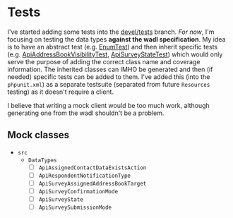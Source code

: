 # Tests

I've started adding some tests into the [devel/tests](https://github.com/romanpitak/dotMailer-API-v2-PHP-client/tree/devel/tests) branch.
*For now*, I'm focusing on testing the data types **against the wadl specification**.
My idea is to have an abstract test 
(e.g. [EnumTest](https://github.com/romanpitak/dotMailer-API-v2-PHP-client/blob/devel/tests/tests/DataTypes/EnumTest.php))
and then inherit specific tests
(e.g. [ApiAddressBookVisibilityTest](https://github.com/romanpitak/dotMailer-API-v2-PHP-client/blob/devel/tests/tests/DataTypes/ApiAddressBookVisibilityTest.php),
[ApiSurveyStateTest](https://github.com/romanpitak/dotMailer-API-v2-PHP-client/blob/devel/tests/tests/DataTypes/ApiSurveyStateTest.php))
which would only serve the purpose of adding the correct class name and coverage information.
The inherited classes can IMHO be generated and then (if needed) specific tests can be added to them.
I've added this (into the `phpunit.xml`) as a separate testsuite (separated from future `Resources` testing) as it doesn't require a client. 

I believe that writing a mock client would be too much work, although generating one from the wadl shouldn't be a problem. 


## Mock classes

- `src`
    - `DataTypes`
        - [ ] `ApiAssignedContactDataExistsAction`
        - [ ] `ApiRespondentNotificationType`
        - [ ] `ApiSurveyAssignedAddressBookTarget`
        - [ ] `ApiSurveyConfirmationMode`
        - [ ] `ApiSurveyState`
        - [ ] `ApiSurveySubmissionMode`
